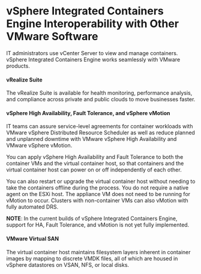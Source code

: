 # vSphere Integrated Containers Engine Interoperability with Other VMware Software
IT administrators use vCenter Server to view and manage containers. vSphere Integrated Containers Engine works seamlessly with VMware products. 

#### vRealize Suite 
The vRealize Suite is available for health monitoring, performance analysis, and compliance across private and public clouds to move businesses faster.

#### vSphere High Availability, Fault Tolerance, and vSphere vMotion 
IT teams can assure service-level agreements for container workloads with VMware vSphere Distributed Resource Scheduler as well as reduce planned and unplanned downtime with VMware vSphere High Availability and VMware vSphere vMotion.

You can apply vSphere High Availability and Fault Tolerance to both the container VMs and the virtual container host, so that containers and the virtual container host can power on or off independently of each other. 

You can also restart or upgrade the virtual container host without needing to take the containers offline during the process. You do not require a native agent on the ESXi host. The appliance VM does not need to be running for vMotion to occur. Clusters with non-container VMs can also vMotion with fully automated DRS.

**NOTE**: In the current builds of vSphere Integrated Containers Engine, support for HA, Fault Tolerance, and vMotion is not yet fully implemented. 

#### VMware Virtual SAN
The virtual container host maintains filesystem layers inherent in container images by mapping to discrete VMDK files, all of which are housed in vSphere datastores on VSAN, NFS, or local disks.

<!--
#### vSphere Instant Clone
vSphere Integrated Containers Engine allows you to create and run multiple containers rapidly with minimal overhead using vSphere 6 Instant Clone technology, which provisions child VMs forked directly from a parent VM template running a Linux kernel. vSphere Integrated Containers Engine creates the kernel and a few supporting resources to run containers using Photon OS technology.
-->